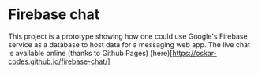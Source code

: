 # Firebase chat
This project is a prototype showing how one could use Google's Firebase service as a database to host data for a messaging web app.
The live chat is available online (thanks to Github Pages) (here)[https://oskar-codes.github.io/firebase-chat/]
